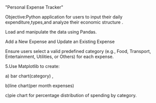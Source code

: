 "Personal Expense Tracker"

Objective:Python application for users to input their daily expenditure,types,and analyze their economic structure .

Load and manipulate the data using Pandas.

Add a New Expense and Update an Existing Expense

Ensure users select a valid predefined category (e.g., Food, Transport, Entertainment, Utilities, or Others) for each expense.

5.Use Matplotlib to create: 

a) bar chart(category) ,

b)line chart(per month expenses)

c)pie chart for percentage distribution of spending by category.

